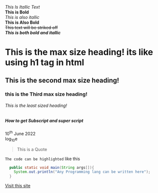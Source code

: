 *This Is Itallic Text*  </br>
**This is Bold** </br>
_This is also itallic_ </br>
__This is Also Bold__  </br>
~~This text will be striked off~~ </br>
***This is both bold and itallic***

# This is the max size heading! its like using h1 tag in html
## This is the second max size heading!
### this is the Third max size heading!
###### This is the least sized heading!

##### How to get Subscript and super script
10<sup>th</sup> June 2022 </br>
log<sub>10</sub>e

> This is a Quote

``` The code can be highlighted ``` like this

```java
  public static void main(String args[]){
    System.out.println("Any Programming lang can be written here");
  }
```

[Visit this site](https://git-scm.com/downloads)
